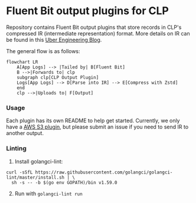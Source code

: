 # Fluent Bit output plugins for CLP

Repository contains Fluent Bit output plugins that store records in CLP's compressed IR
(intermediate representation) format. More details on IR can be found in this [Uber Engineering Blog][1].

The general flow is as follows:

```mermaid
flowchart LR
    A[App Logs] --> |Tailed by| B[Fluent Bit]
    B -->|Forwards to| clp
    subgraph clp[CLP Output Plugin]
    Logs[App Logs] --> D[Parse into IR] --> E[Compress with Zstd]
    end
    clp -->|Uploads to| F[Output]
```

### Usage
Each plugin has its own README to help get started. Currently, we only have a
[AWS S3 plugin](plugins/out_clp_s3/README.md), but please submit an issue if
you need to send IR to another output.

### Linting

1. Install golangci-lint:

```shell
curl -sSfL https://raw.githubusercontent.com/golangci/golangci-lint/master/install.sh | \
  sh -s -- -b $(go env GOPATH)/bin v1.59.0
```

2. Run with `golangci-lint run`

[1]: https://www.uber.com/en-US/blog/reducing-logging-cost-by-two-orders-of-magnitude-using-clp